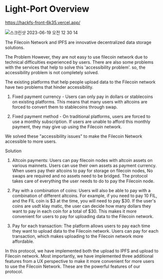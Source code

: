 # Light-Port Overview #

https://hackfs-front-6k35.vercel.app/


![스크린샷 2023-06-19 오전 12 30 14](https://github.com/Light-Port/Light-Port/assets/59263564/1c7a4545-4747-409d-b883-50f442088ad7)

The Filecoin Network and IPFS are innovative decentralized data storage solutions.

The Problem
However, they are not easy to use filecoin network due to technical difficulties experienced by users.
There are also some problems with the services that help to solve this 'accessibility problem'.
so, the accessibility problem is not completely solved.


The existing platforms that help people upload data to the Filecoin network have two problems that hinder accessibility.

1) Fixed payment currency - 
Users can only pay in dollars or stablecoins on existing platforms.
This means that many users with altcoins are forced to convert them to stablecoins through swap. 

2) Fixed payment method - 
On traditional platforms, users are forced to use a monthly subscription.
If users are unable to afford this monthly payment, they may give up using the Filecoin network.

We solved these "accessibility issues" to make the Filecoin Network accessible to more users.

Solution

1) Altcoin payments: 
Users can pay filecoin nodes with altcoin assets on various mainnets.
Users can use their own assets as payment currency.
When users pay their altcoins to pay for storage on filecoin nodes, 
No swaps are required and no assets need to be bridged.
The protocol takes care of everything the user needs to do to pay the Filecoin node.

2) Pay with a combination of coins: 
Users will also be able to pay with a combination of different altcoins.
For example, if you need to pay 10 FIL, and the FIL coin is $3 at the time, you will need to pay $30. 
If the user's coins are usdt klay matic, the user can decide how many dollars they want to pay in each coin for a total of $30.
This makes it more convenient for users to pay for uploading data to the Filecoin network.

3) Pay for each transaction: 
The platform allows users to pay each time they want to upload data to the Filecoin network.
Users can pay for each transaction, which makes uploading to the Filecoin network more affordable.

In this protocol, we have implemented both the upload to IPFS and upload to Filecoin network. 
Most importantly, we have implemented three additional features from a UX perspective to make it more convenient for more users to use the Filecoin Network.
These are the powerful features of our protocol.
